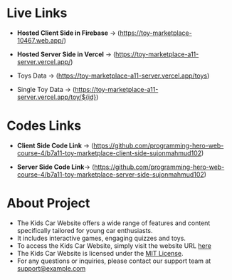 # Live Links

- **Hosted Client Side in Firebase** -> (https://toy-marketplace-10467.web.app/)

- **Hosted Server Side in Vercel** -> (https://toy-marketplace-a11-server.vercel.app/)
- Toys Data -> (https://toy-marketplace-a11-server.vercel.app/toys)
- Single Toy Data -> (https://toy-marketplace-a11-server.vercel.app/toy/${id})

# Codes Links

- **Client Side Code Link** -> (https://github.com/programming-hero-web-course-4/b7a11-toy-marketplace-client-side-sujonmahmud102)

- **Server Side Code Link**-> (https://github.com/programming-hero-web-course-4/b7a11-toy-marketplace-server-side-sujonmahmud102)


# About Project
- The Kids Car Website offers a wide range of features and content specifically tailored for young car enthusiasts.
- It includes interactive games, engaging quizzes and toys.
- To access the Kids Car Website, simply visit the website URL [here](https://toy-marketplace-10467.web.app/)
- The Kids Car Website is licensed under the [MIT License](LICENSE).
- For any questions or inquiries, please contact our support team at support@example.com
